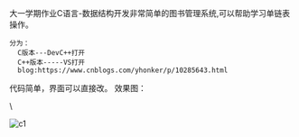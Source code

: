 大一学期作业C语言-数据结构开发非常简单的图书管理系统,可以帮助学习单链表操作。
```
分为：
  C版本---DevC++打开
  C++版本-----VS打开
  blog:https://www.cnblogs.com/yhonker/p/10285643.html
```
代码简单，界面可以直接改。
效果图：

\

![c1](https://github.com/yhonker/C-BookSystem/blob/master/capture/c1.png)
